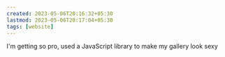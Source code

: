 ```yaml
---
created: 2023-05-06T20:16:32+05:30
lastmod: 2023-05-06T20:17:04+05:30
tags: [website]
---
```


I'm getting so pro, used a JavaScript library to make my gallery look sexy
